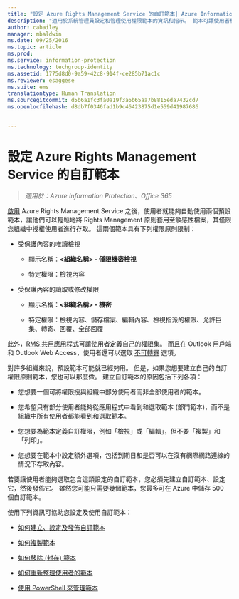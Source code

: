 ```yaml
---
title: "設定 Azure Rights Management Service 的自訂範本| Azure Information Protection"
description: "適用於系統管理員設定和管理使用權限範本的資訊和指示。 範本可讓使用者和其他系統管理員輕鬆地將原則套用到敏感性檔案，限制僅供已獲得授權的使用者存取。"
author: cabailey
manager: mbaldwin
ms.date: 09/25/2016
ms.topic: article
ms.prod: 
ms.service: information-protection
ms.technology: techgroup-identity
ms.assetid: 1775d8d0-9a59-42c8-914f-ce285b71ac1c
ms.reviewer: esaggese
ms.suite: ems
translationtype: Human Translation
ms.sourcegitcommit: d5b6a1fc3fa0a19f3a6b65aa7b8815eda7432cd7
ms.openlocfilehash: d8db7f0346fad1b9c46423875d1e559d41987686


---
```


# 設定 Azure Rights Management Service 的自訂範本

>*適用於︰Azure Information Protection、Office 365*

[啟用](activate-service.md) Azure Rights Management Service 之後，使用者就能夠自動使用兩個預設範本，讓他們可以輕鬆地將 Rights Management 原則套用至敏感性檔案，其僅限您組織中授權使用者進行存取。 這兩個範本具有下列權限原則限制：

-   受保護內容的唯讀檢視

    -   顯示名稱：**&lt;組織名稱&gt; - 僅限機密檢視**

    -   特定權限：檢視內容

-   受保護內容的讀取或修改權限

    -   顯示名稱：**&lt;組織名稱&gt; - 機密**

    -   特定權限：檢視內容、儲存檔案、編輯內容、檢視指派的權限、允許巨集、轉寄、回覆、全部回覆

此外，[RMS 共用應用程式](../rms-client/sharing-app-windows.md)可讓使用者定義自己的權限集。 而且在 Outlook 用戶端和 Outlook Web Access，使用者還可以選取 [不可轉寄](../deploy-use/configure-usage-rights.md#do-not-forward-option-for-emails) 選項。

對許多組織來說，預設範本可能就已經夠用。 但是，如果您想要建立自己的自訂權限原則範本，您也可以那麼做。 建立自訂範本的原因包括下列各項：

-   您想要一個可將權限授與組織中部分使用者而非全部使用者的範本。

-   您希望只有部分使用者能夠從應用程式中看到和選取範本 (部門範本)，而不是組織中所有使用者都能看到和選取範本。

-   您想要為範本定義自訂權限，例如「檢視」或「編輯」，但不要「複製」和「列印」。

-   您想要在範本中設定額外選項，包括到期日和是否可以在沒有網際網路連線的情況下存取內容。

若要讓使用者能夠選取包含這類設定的自訂範本，您必須先建立自訂範本、設定它，然後發佈它。 雖然您可能只需要幾個範本，您最多可在 Azure 中儲存 500 個自訂範本。 

使用下列資訊可協助您設定及使用自訂範本：

-   [如何建立、設定及發佈自訂範本](create-template.md)

-   [如何複製範本](copy-template.md)

-   [如何移除 (封存) 範本](remove-template.md)

-   [如何重新整理使用者的範本](refresh-templates.md)

-   [使用 PowerShell 來管理範本](configure-templates-with-powershell.md)





<!--HONumber=Sep16_HO4-->


